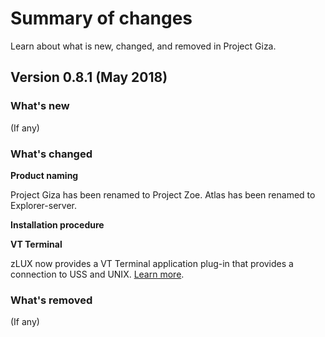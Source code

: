 # Summary of changes

Learn about what is new, changed, and removed in Project Giza.

## Version 0.8.1 (May 2018)

### What's new
(If any)

### What's changed
**Product naming**

Project Giza has been renamed to Project Zoe. Atlas has been renamed to Explorer-server.

**Installation procedure**


**VT Terminal**

  zLUX now provides a VT Terminal application plug-in that provides a connection to USS and UNIX. [Learn more](mvd-appplugins.md).   


### What's removed
(If any)
